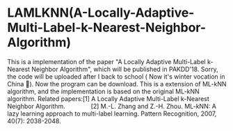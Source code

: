 # LAMLKNN(A-Locally-Adaptive-Multi-Label-k-Nearest-Neighbor-Algorithm)
This is a implementation of the paper "A Locally Adaptive Multi-Label k-Nearest Neighbor Algorithm", which will be published in PAKDD'18.
Sorry, the code will be uploaded after I back to school ( Now it's winter vocation in China 🤣).
Now the program can be download. This is a extension of ML-kNN algorithm, and the implementation is based on the original ML-kNN algorithm.
Related papers:[1] A Locally Adaptive Multi-Label k-Nearest Neighbor Algorithm.
               [2] M.-L. Zhang and Z.-H. Zhou. ML-kNN: A lazy learning approach to multi-label learning. Pattern Recognition, 2007, 40(7): 2038-2048. 
